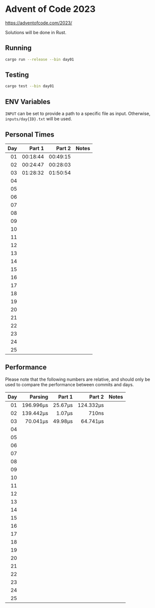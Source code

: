 # Advent of Code 2023

https://adventofcode.com/2023/

Solutions will be done in Rust.

## Running

```bash
cargo run --release --bin day01
```

## Testing

```bash
cargo test --bin day01
```

## ENV Variables

`INPUT` can be set to provide a path to a specific file as input. Otherwise, `inputs/day{ID}.txt` will be used.

## Personal Times

|  Day |   Part 1 |   Part 2 | Notes |
| ---: | -------: | -------: | ----: |
|   01 | 00:18:44 | 00:49:15 |       |
|   02 | 00:24:47 | 00:28:03 |       |
|   03 | 01:28:32 | 01:50:54 |       |
|   04 |          |          |       |
|   05 |          |          |       |
|   06 |          |          |       |
|   07 |          |          |       |
|   08 |          |          |       |
|   09 |          |          |       |
|   10 |          |          |       |
|   11 |          |          |       |
|   12 |          |          |       |
|   13 |          |          |       |
|   14 |          |          |       |
|   15 |          |          |       |
|   16 |          |          |       |
|   17 |          |          |       |
|   18 |          |          |       |
|   19 |          |          |       |
|   20 |          |          |       |
|   21 |          |          |       |
|   22 |          |          |       |
|   23 |          |          |       |
|   24 |          |          |       |
|   25 |          |          |       |

## Performance

Please note that the following numbers are relative, and should only be used to compare the performance between commits and days.

|  Day |   Parsing |  Part 1 |    Part 2 | Notes |
| ---: | --------: | ------: | --------: | ----: |
|   01 | 196.996µs | 25.67µs | 124.332µs |       |
|   02 | 139.442µs |  1.07µs |     710ns |       |
|   03 |  70.041µs | 49.98µs |  64.741µs |       |
|   04 |           |         |           |       |
|   05 |           |         |           |       |
|   06 |           |         |           |       |
|   07 |           |         |           |       |
|   08 |           |         |           |       |
|   09 |           |         |           |       |
|   10 |           |         |           |       |
|   11 |           |         |           |       |
|   12 |           |         |           |       |
|   13 |           |         |           |       |
|   14 |           |         |           |       |
|   15 |           |         |           |       |
|   16 |           |         |           |       |
|   17 |           |         |           |       |
|   18 |           |         |           |       |
|   19 |           |         |           |       |
|   20 |           |         |           |       |
|   21 |           |         |           |       |
|   22 |           |         |           |       |
|   23 |           |         |           |       |
|   24 |           |         |           |       |
|   25 |           |         |           |       |
